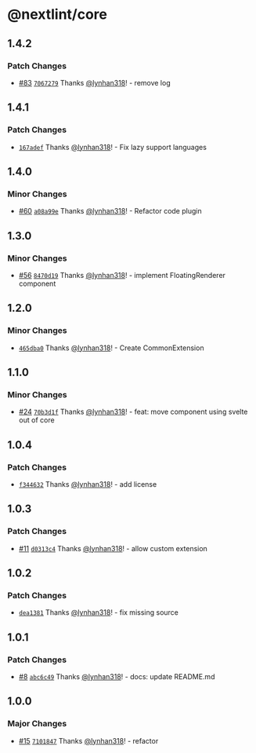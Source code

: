 # @nextlint/core

## 1.4.2

### Patch Changes

- [#83](https://github.com/sveltor/nextlint/pull/83) [`7067279`](https://github.com/sveltor/nextlint/commit/70672796b58080e81cf46cd8b82bb3fa2f99637d) Thanks [@lynhan318](https://github.com/lynhan318)! - remove log

## 1.4.1

### Patch Changes

- [`167adef`](https://github.com/sveltor/nextlint/commit/167adef54c1088ea947d8dbd99a84a22fccd08aa) Thanks [@lynhan318](https://github.com/lynhan318)! - Fix lazy support languages

## 1.4.0

### Minor Changes

- [#60](https://github.com/sveltor/nextlint/pull/60) [`a08a99e`](https://github.com/sveltor/nextlint/commit/a08a99ee8acfd39f74a3756b8b33188ccf1217ed) Thanks [@lynhan318](https://github.com/lynhan318)! - Refactor code plugin

## 1.3.0

### Minor Changes

- [#56](https://github.com/sveltor/nextlint/pull/56) [`8470d19`](https://github.com/sveltor/nextlint/commit/8470d19c041c465e4387453eb996becc550538a2) Thanks [@lynhan318](https://github.com/lynhan318)! - implement FloatingRenderer component

## 1.2.0

### Minor Changes

- [`465dba0`](https://github.com/sveltor/nextlint/commit/465dba081a8b36bd65b1447cd8a9b6f2d206c176) Thanks [@lynhan318](https://github.com/lynhan318)! - Create CommonExtension

## 1.1.0

### Minor Changes

- [#24](https://github.com/sveltor/nextlint/pull/24) [`70b3d1f`](https://github.com/sveltor/nextlint/commit/70b3d1faf8fa1c6926e847a34af05d1b5e32f37a) Thanks [@lynhan318](https://github.com/lynhan318)! - feat: move component using svelte out of core

## 1.0.4

### Patch Changes

- [`f344632`](https://github.com/sveltor/nextlint/commit/f344632a42f2fb84dc7e0afeb2518e27cbc57e22) Thanks [@lynhan318](https://github.com/lynhan318)! - add license

## 1.0.3

### Patch Changes

- [#11](https://github.com/sveltor/nextlint/pull/11) [`d0313c4`](https://github.com/sveltor/nextlint/commit/d0313c4bc3e8d3c95089ac3a02001fe08820bfeb) Thanks [@lynhan318](https://github.com/lynhan318)! - allow custom extension

## 1.0.2

### Patch Changes

- [`dea1381`](https://github.com/sveltor/nextlint/commit/dea1381fd6756bdda5f0a8c8964d967ebbdaabaa) Thanks [@lynhan318](https://github.com/lynhan318)! - fix missing source

## 1.0.1

### Patch Changes

- [#8](https://github.com/sveltor/nextlint/pull/8) [`abc6c49`](https://github.com/sveltor/nextlint/commit/abc6c4902201aec495a33d0e62848e437ab90e95) Thanks [@lynhan318](https://github.com/lynhan318)! - docs: update README.md

## 1.0.0

### Major Changes

- [#15](https://github.com/sveltor/sveltor/pull/15) [`7101847`](https://github.com/sveltor/sveltor/commit/7101847a92b088f95f451d883cd504d619fef358) Thanks [@lynhan318](https://github.com/lynhan318)! - refactor
